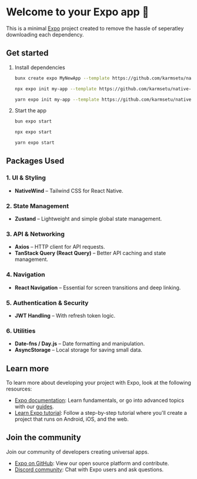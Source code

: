 # Welcome to your Expo app 👋

This is a minimal [Expo](https://expo.dev) project created to remove the hassle of seperatley downloading each dependency.

## Get started

1. Install dependencies

    ```bash
    bunx create expo MyNewApp --template https://github.com/karmsetu/native-template
    ```

    ```bash
    npx expo init my-app --template https://github.com/karmsetu/native-template
    ```

    ```bash
    yarn expo init my-app --template https://github.com/karmsetu/native-template
    ```

2. Start the app

    ```bash
    bun expo start
    ```

    ```bash
    npx expo start
    ```

    ```bash
    yarn expo start
    ```

## Packages Used

### **1. UI & Styling**

-   **NativeWind** – Tailwind CSS for React Native.

### **2. State Management**

-   **Zustand** – Lightweight and simple global state management.

### **3. API & Networking**

-   **Axios** – HTTP client for API requests.
-   **TanStack Query (React Query)** – Better API caching and state management.

### **4. Navigation**

-   **React Navigation** – Essential for screen transitions and deep linking.

### **5. Authentication & Security**

-   **JWT Handling** – With refresh token logic.

### **6. Utilities**

-   **Date-fns / Day.js** – Date formatting and manipulation.
-   **AsyncStorage** – Local storage for saving small data.

## Learn more

To learn more about developing your project with Expo, look at the following resources:

-   [Expo documentation](https://docs.expo.dev/): Learn fundamentals, or go into advanced topics with our [guides](https://docs.expo.dev/guides).
-   [Learn Expo tutorial](https://docs.expo.dev/tutorial/introduction/): Follow a step-by-step tutorial where you'll create a project that runs on Android, iOS, and the web.

## Join the community

Join our community of developers creating universal apps.

-   [Expo on GitHub](https://github.com/expo/expo): View our open source platform and contribute.
-   [Discord community](https://chat.expo.dev): Chat with Expo users and ask questions.
